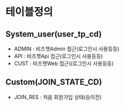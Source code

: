 # 테이블정의
## System_user(user_tp_cd)
- ADMIN : 비즈챗Admin 접근(로그인시 사용등등)
- API   : 비즈챗Api 접근(로그인시 사용등등)
- CUST  : 비즈챗Web 접근((로그인시 사용등등)

## Custom(JOIN_STATE_CD)
- JOIN_RES : 처음 회원가입 상태(승이전)
